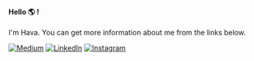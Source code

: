#### Hello :earth_americas: ! 

I'm Hava. You can get more information about me from the links below.

[![Medium](https://img.shields.io/badge/-Medium-ffffff?style=flat&logo=medium&logoColor=000000)](https://medium.com/@havakabasgundogan) [![LinkedIn](https://img.shields.io/badge/-LinkedIn-ffffff?style=flat&logo=linkedin&logoColor=0984e3)](https://www.linkedin.com/in/havagündoğan) [![Instagram](https://img.shields.io/badge/-Instagram-ffffff?style=flat&logo=Instagram)](https://instagram.com/codeinturkey)
